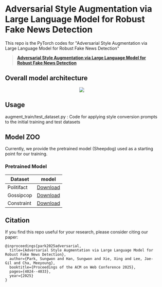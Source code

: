 # Adversarial Style Augmentation via Large Language Model for Robust Fake News Detection #
This repo is the PyTorch codes for "Adversarial Style Augmentation via Large Language Model for Robust Fake News Detection"
> [**Adversarial Style Augmentation via Large Language Model for Robust Fake News Detection**](https://arxiv.org/pdf/2406.11260)
> >


## Overall model architecture ##
<center><img src="./figure/model_arch.PNG"> </center>

## Usage ##
augment_train/test_dataset.py : Code for applying style conversion prompts to the initial training and test datasets



## Model ZOO ##
Currently, we provide the pretrained model (Sheepdog) used as a starting point for our training.

### Pretrained Model ###
| Dataset           | model | 
|-------------------|---------------|
|Politifact         | [Download]()  |
|Gossipcop          | [Download]()  |
|Constraint         | [Download]()  |



## Citation

If you find this repo useful for your research, please consider citing our paper:

```
@inproceedings{park2025adversarial,
  title={Adversarial Style Augmentation via Large Language Model for Robust Fake News Detection},
  author={Park, Sungwon and Han, Sungwon and Xie, Xing and Lee, Jae-Gil and Cha, Meeyoung},
  booktitle={Proceedings of the ACM on Web Conference 2025},
  pages={4024--4033},
  year={2025}
}
```
